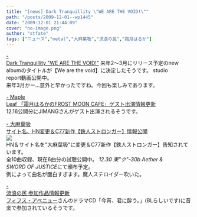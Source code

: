 ```yaml
---
title: "[news] Dark Tranquillity \"WE ARE THE VOID!\""
path: "/posts/2009-12-01--wp1445"
date: "2009-12-01 21:44:09"
cover: "no-image.png"
author: "stfate"
tags: ["ニュース","metal","大麻葉吸","流浪の民","霜月はるか"]
---
```


<style type="text/css">
<!--
p {white-space: pre-wrap};
-->
</style>

<a  href="http://www.darktranquillity.com/realindex.html" target="_blank">- Dark Tranquillity "WE ARE THE VOID!"</a>
来年2～3月にリリース予定のnew albumのタイトルが【We are the void】に決定したそうです。
studio report動画公開中。
来年3月かー…意外と早かったですね。今回も楽しみであります。

<a  href="http://www.timerocket.co.jp/fmc/" target="_blank">- Maple Leaf 「霜月はるかのFROST MOON CAFE」ゲスト出演情報更新</a>
12.16公開分にJIMANGさんがゲスト出演されるそうです。

<a  href="http://www.human-bbq.com/" target="_blank">- 大麻葉吸 サイト名、HN変更＆C77新作【鉄人ストロンガー】情報公開</a>
<a href="http://www.human-bbq.com/justiceman.html"><img src="http://www.human-bbq.com/stronger_bb.jpg"></a>
HN＆サイト名を"大麻葉吸"に変更＆C77新作【鉄人ストロンガー】告知されています。
全10曲収録、現在6曲分の試聴公開中。
<em>12.30 東"ク"-30b Aether & SWORD OF JUSTICE</em>にて頒布予定。
例によって曲名が面白すぎます。魔人ステロイダー吹いた。

<a  href="http://www5.ocn.ne.jp/~rulotami/" target="_blank">- 流浪の民 参加作品情報更新</a>
<a href="http://www.e-fifth.net/">フィフス・アベニュー</a>さんのドラマCD「今宵、君に酔う。」(BLらしいです)に音楽で参加されているそうです。
